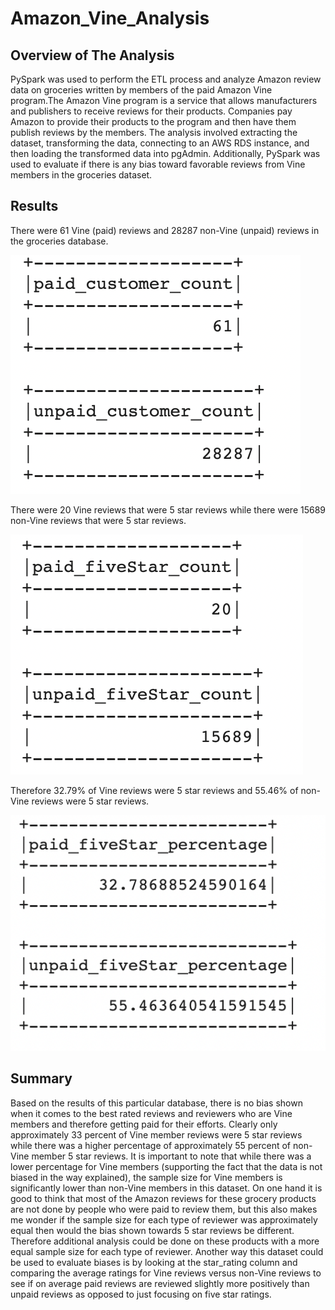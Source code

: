 # Amazon_Vine_Analysis

## Overview of The Analysis
PySpark was used to perform the ETL process and analyze Amazon review data on groceries written by members of the paid Amazon Vine program.The Amazon Vine program is a service that allows manufacturers and publishers to receive reviews for their products. Companies pay Amazon to provide their products to the program and then have them publish reviews by the members. The analysis involved extracting the dataset, transforming the data, connecting to an AWS RDS instance, and then loading the transformed data into pgAdmin. Additionally, PySpark was used to evaluate if there is any bias toward favorable reviews from Vine members in the groceries dataset.

## Results
There were 61 Vine (paid) reviews and 28287 non-Vine (unpaid) reviews in the groceries database.

![count](count.png)

There were 20 Vine reviews that were 5 star reviews while there were 15689 non-Vine reviews that were 5 star reviews. 

![star](star.png)

Therefore 32.79% of Vine reviews were 5 star reviews and 55.46% of non-Vine reviews were 5 star reviews.

![percentage](percentage.png)

## Summary
Based on the results of this particular database, there is no bias shown when it comes to the best rated reviews and reviewers who are Vine members and therefore getting paid for their efforts. Clearly only approximately 33 percent of Vine member reviews were 5 star reviews while there was a higher percentage of approximately 55 percent of non-Vine member 5 star reviews. It is important to note that while there was a lower percentage for Vine members (supporting the fact that the data is not biased in the way explained), the sample size for Vine members is significantly lower than non-Vine members in this dataset. On one hand  it is good to think that most of the Amazon reviews for these grocery products are not done by people who were paid to review them, but this also makes me wonder if the sample size for each type of reviewer was approximately equal then would the bias shown towards 5 star reviews be different. Therefore additional analysis could be done on these products with a more equal sample size for each type of reviewer. Another way this dataset could be used to evaluate biases is by looking at the star_rating column and comparing the average ratings for Vine reviews versus non-Vine reviews to see if on average paid reviews are reviewed slightly more positively than unpaid reviews as opposed to just focusing on five star ratings.
